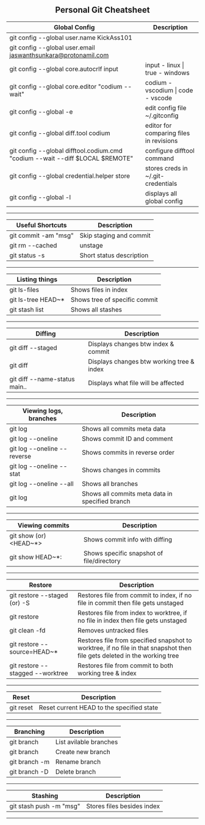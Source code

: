 <center><h2>Personal Git Cheatsheet</h2></center>

|Global Config|Description|
|--|--|
|git config --global user.name KickAss101|
|git config --global user.email jaswanthsunkara@protonamil.com|
|git config --global core.autocrlf input|input - linux \| true - windows|
|git config --global core.editor "codium --wait"|codium - vscodium \| code - vscode|
|git config --global -e|edit config file ~/.gitconfig|
|git config --global diff.tool codium|editor for comparing files in revisions|
|git config --global difftool.codium.cmd "codium --wait --diff $LOCAL $REMOTE"|configure difftool command|
|git config --global credential.helper store|stores creds in ~/.git-credentials|
|git config --global -l|displays all global config
---

|Useful Shortcuts|Description|
|--|--|
|git commit -am "msg"|Skip staging and commit
|git rm <file> --cached|unstage
|git status -s|Short status description
---
	
|Listing things|Description|
|--|--|
|git ls-files|Shows files in index|
|git ls-tree HEAD~*|Shows tree of specific commit|
|git stash list|Shows all stashes|
---

|Diffing|Description|
|--|--|
|git diff --staged|Displays changes btw index & commit
|git diff|Displays changes btw working tree & index
|git diff --name-status  main..<branch-name>|Displays what file will be affected
---

|Viewing logs, branches|Description|
|--|--|
|git log|Shows all commits meta data
|git log --oneline|Shows commit ID and comment
|git log --oneline --reverse|Shows commits in reverse order
|git log --oneline --stat|Shows changes in commits
|git log --oneline --all|Shows all branches
|git log <branch-name>|Shows all commits meta data in specified branch
---

|Viewing commits|Description|
|--|--|
|git show <commit-id> (or) <HEAD~*>|Shows commit info with diffing
|git show HEAD~*:<path>|Shows specific snapshot of file/directory
---
 
|Restore|Description|
|--|--|	
|git restore --staged (or) -S <file>|Restores file from commit to index, if no file in commit then file gets unstaged|
|git restore <file>|Restores file from index to worktree, if no file in index then file gets unstaged|
|git clean -fd|Removes untracked files|
|git restore --source=HEAD~* <file>|Restores file from specified snapshot to worktree, if no file in that snapshot then file gets deleted in the working tree|
|git restore --stagged --worktree|Restores file from commit to both working tree & index|
---

|Reset|Description|
|--|--|
|git reset|Reset current HEAD to the specified state| 
---

|Branching|Description|
|--|--|
|git branch|List avilable branches
|git branch <name>|Create new branch
|git branch -m <name> <new-name>|Rename branch
|git branch -D <branch-name>|Delete branch
---

|Stashing|Description|
|--|--|
|git stash push -m "msg"|Stores files besides index		 
---

<!-- |Github commands|Description|
|--|--|
|git fetch|Download objects and refs from another repository|
|git merge origin/master|Join two or more development histories together| -->








